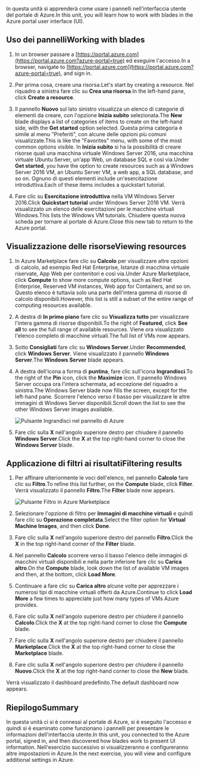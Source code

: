 <span data-ttu-id="8dff6-101">In questa unità si apprenderà come usare i pannelli nell'interfaccia utente del portale di Azure.</span><span class="sxs-lookup"><span data-stu-id="8dff6-101">In this unit, you will learn how to work with blades in the Azure portal user interface (UI).</span></span>

## <a name="working-with-blades"></a><span data-ttu-id="8dff6-102">Uso dei pannelli</span><span class="sxs-lookup"><span data-stu-id="8dff6-102">Working with blades</span></span>

1. <span data-ttu-id="8dff6-103">In un browser passare a [https://portal.azure.com](https://portal.azure.com?azure-portal=true) ed eseguire l'accesso.</span><span class="sxs-lookup"><span data-stu-id="8dff6-103">In a browser, navigate to [https://portal.azure.com](https://portal.azure.com?azure-portal=true), and sign in.</span></span>

2. <span data-ttu-id="8dff6-104">Per prima cosa, creare una risorsa.</span><span class="sxs-lookup"><span data-stu-id="8dff6-104">Let's start by creating a resource.</span></span> <span data-ttu-id="8dff6-105">Nel riquadro a sinistra fare clic su **Crea una risorsa**.</span><span class="sxs-lookup"><span data-stu-id="8dff6-105">In the left-hand pane, click **Create a resource**.</span></span>

3. <span data-ttu-id="8dff6-106">Il pannello **Nuovo** sul lato sinistro visualizza un elenco di categorie di elementi da creare, con l'opzione **Inizia subito** selezionata.</span><span class="sxs-lookup"><span data-stu-id="8dff6-106">The **New** blade displays a list of categories of items to create on the left-hand side, with the **Get started** option selected.</span></span> <span data-ttu-id="8dff6-107">Questa prima categoria è simile al menu "Preferiti", con alcune delle opzioni più comuni visualizzate.</span><span class="sxs-lookup"><span data-stu-id="8dff6-107">This is like the "Favorites" menu, with some of the most common options visible.</span></span> <span data-ttu-id="8dff6-108">In **Inizia subito** si ha la possibilità di creare risorse quali una macchina virtuale Windows Server 2016, una macchina virtuale Ubuntu Server, un'app Web, un database SQL e così via.</span><span class="sxs-lookup"><span data-stu-id="8dff6-108">Under **Get started**, you have the option to create resources such as a Windows Server 2016 VM, an Ubuntu Server VM, a web app, a SQL database, and so on.</span></span> <span data-ttu-id="8dff6-109">Ognuno di questi elementi include un'esercitazione introduttiva.</span><span class="sxs-lookup"><span data-stu-id="8dff6-109">Each of these items includes a quickstart tutorial.</span></span>

4. <span data-ttu-id="8dff6-110">Fare clic su **Esercitazione introduttiva** nella VM Windows Server 2016.</span><span class="sxs-lookup"><span data-stu-id="8dff6-110">Click **Quickstart tutorial** under Windows Server 2016 VM.</span></span> <span data-ttu-id="8dff6-111">Verrà visualizzato un elenco delle esercitazioni per le macchine virtuali Windows.</span><span class="sxs-lookup"><span data-stu-id="8dff6-111">This lists the Windows VM tutorials.</span></span> <span data-ttu-id="8dff6-112">Chiudere questa nuova scheda per tornare al portale di Azure.</span><span class="sxs-lookup"><span data-stu-id="8dff6-112">Close this new tab to return to the Azure portal.</span></span>

## <a name="viewing-resources"></a><span data-ttu-id="8dff6-113">Visualizzazione delle risorse</span><span class="sxs-lookup"><span data-stu-id="8dff6-113">Viewing resources</span></span>

1. <span data-ttu-id="8dff6-114">In Azure Marketplace fare clic su **Calcolo** per visualizzare altre opzioni di calcolo, ad esempio Red Hat Enterprise, Istanze di macchina virtuale riservate, App Web per contenitori e così via.</span><span class="sxs-lookup"><span data-stu-id="8dff6-114">Under Azure Marketplace, click **Compute** to show more compute options, such as Red Hat Enterprise, Reserved VM instances, Web app for Containers, and so on.</span></span> <span data-ttu-id="8dff6-115">Questo elenco è tuttavia solo una parte dell'intera gamma di risorse di calcolo disponibili.</span><span class="sxs-lookup"><span data-stu-id="8dff6-115">However, this list is still a subset of the entire range of computing resources available.</span></span>

2. <span data-ttu-id="8dff6-116">A destra di **In primo piano** fare clic su **Visualizza tutto** per visualizzare l'intera gamma di risorse disponibili.</span><span class="sxs-lookup"><span data-stu-id="8dff6-116">To the right of **Featured**, click **See all** to see the full range of available resources.</span></span> <span data-ttu-id="8dff6-117">Viene ora visualizzato l'elenco completo di macchine virtuali.</span><span class="sxs-lookup"><span data-stu-id="8dff6-117">The full list of VMs now appears.</span></span>

3. <span data-ttu-id="8dff6-118">Sotto **Consigliati** fare clic su **Windows Server**.</span><span class="sxs-lookup"><span data-stu-id="8dff6-118">Under **Recommended**, click **Windows Server**.</span></span> <span data-ttu-id="8dff6-119">Viene visualizzato il pannello **Windows Server**.</span><span class="sxs-lookup"><span data-stu-id="8dff6-119">The **Windows Server** blade appears.</span></span>

4. <span data-ttu-id="8dff6-120">A destra dell'icona a forma di **puntina**, fare clic sull'icona **Ingrandisci**.</span><span class="sxs-lookup"><span data-stu-id="8dff6-120">To the right of the **Pin** icon, click the **Maximize** icon.</span></span> <span data-ttu-id="8dff6-121">Il pannello Windows Server occupa ora l'intera schermata, ad eccezione del riquadro a sinistra.</span><span class="sxs-lookup"><span data-stu-id="8dff6-121">The Windows Server blade now fills the screen, except for the left-hand pane.</span></span> <span data-ttu-id="8dff6-122">Scorrere l'elenco verso il basso per visualizzare le altre immagini di Windows Server disponibili.</span><span class="sxs-lookup"><span data-stu-id="8dff6-122">Scroll down the list to see the other Windows Server images available.</span></span>

    ![Pulsante Ingrandisci nel pannello di Azure](../media-draft/6-maximize-button.png)

5. <span data-ttu-id="8dff6-124">Fare clic sulla **X** nell'angolo superiore destro per chiudere il pannello **Windows Server**.</span><span class="sxs-lookup"><span data-stu-id="8dff6-124">Click the **X** at the top right-hand corner to close the **Windows Server** blade.</span></span>

## <a name="filtering-results"></a><span data-ttu-id="8dff6-125">Applicazione di filtri ai risultati</span><span class="sxs-lookup"><span data-stu-id="8dff6-125">Filtering results</span></span>

1. <span data-ttu-id="8dff6-126">Per affinare ulteriormente le voci dell'elenco, nel pannello **Calcolo** fare clic su **Filtro**.</span><span class="sxs-lookup"><span data-stu-id="8dff6-126">To refine this list further, on the **Compute** blade, click **Filter**.</span></span> <span data-ttu-id="8dff6-127">Verrà visualizzato il pannello **Filtro**.</span><span class="sxs-lookup"><span data-stu-id="8dff6-127">The **Filter** blade now appears.</span></span>

    ![Pulsante Filtro in Azure Marketplace](../media-draft/6-filter.png)

2. <span data-ttu-id="8dff6-129">Selezionare l'opzione di filtro per **Immagini di macchine virtuali** e quindi fare clic su **Operazione completata**.</span><span class="sxs-lookup"><span data-stu-id="8dff6-129">Select the filter option for **Virtual Machine Images**, and then click **Done**.</span></span>

3. <span data-ttu-id="8dff6-130">Fare clic sulla **X** nell'angolo superiore destro del pannello **Filtro**.</span><span class="sxs-lookup"><span data-stu-id="8dff6-130">Click the **X** in the top right-hand corner of the **Filter** blade.</span></span>

1. <span data-ttu-id="8dff6-131">Nel pannello **Calcolo** scorrere verso il basso l'elenco delle immagini di macchini virtuali disponibili e nella parte inferiore fare clic su **Carica altro**.</span><span class="sxs-lookup"><span data-stu-id="8dff6-131">On the **Compute** blade, look down the list of available VM images and then, at the bottom, click **Load More**.</span></span>

1. <span data-ttu-id="8dff6-132">Continuare a fare clic su **Carica altro** alcune volte per apprezzare i numerosi tipi di macchine virtuali offerti da Azure.</span><span class="sxs-lookup"><span data-stu-id="8dff6-132">Continue to click **Load More** a few times to appreciate just how many types of VMs Azure provides.</span></span>

1. <span data-ttu-id="8dff6-133">Fare clic sulla **X** nell'angolo superiore destro per chiudere il pannello **Calcolo**.</span><span class="sxs-lookup"><span data-stu-id="8dff6-133">Click the **X** at the top right-hand corner to close the **Compute** blade.</span></span>

1. <span data-ttu-id="8dff6-134">Fare clic sulla **X** nell'angolo superiore destro per chiudere il pannello **Marketplace**.</span><span class="sxs-lookup"><span data-stu-id="8dff6-134">Click the **X** at the top right-hand corner to close the **Marketplace** blade.</span></span>

1. <span data-ttu-id="8dff6-135">Fare clic sulla **X** nell'angolo superiore destro per chiudere il pannello **Nuovo**.</span><span class="sxs-lookup"><span data-stu-id="8dff6-135">Click the **X** at the top right-hand corner to close the **New** blade.</span></span>

<span data-ttu-id="8dff6-136">Verrà visualizzato il dashboard predefinito.</span><span class="sxs-lookup"><span data-stu-id="8dff6-136">The default dashboard now appears.</span></span>

## <a name="summary"></a><span data-ttu-id="8dff6-137">Riepilogo</span><span class="sxs-lookup"><span data-stu-id="8dff6-137">Summary</span></span>

<span data-ttu-id="8dff6-138">In questa unità ci si è connessi al portale di Azure, si è eseguito l'accesso e quindi si è esaminato come funzionano i pannelli per presentare le informazioni dell'interfaccia utente.</span><span class="sxs-lookup"><span data-stu-id="8dff6-138">In this unit, you connected to the Azure portal, signed in, and then discovered how blades work to present UI information.</span></span> <span data-ttu-id="8dff6-139">Nell'esercizio successivo si visualizzeranno e configureranno altre impostazioni in Azure.</span><span class="sxs-lookup"><span data-stu-id="8dff6-139">In the next exercise, you will view and configure additional settings in Azure.</span></span>
